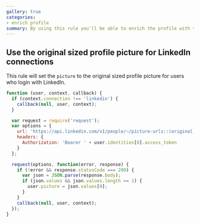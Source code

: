 ```yaml
---
gallery: true
categories:
- enrich profile
summary: By using this rule you'll be able to enrich the profile with the profile picture retrieved from LinkedIn.
---
```

## Use the original sized profile picture for LinkedIn connections

This rule will set the `picture` to the original sized profile picture for users who login with LinkedIn.

```js
function (user, context, callback) {
  if (context.connection !== 'linkedin') {
    callback(null, user, context);
  }

  var request = require('request');
  var options = {
    url: 'https://api.linkedin.com/v1/people/~/picture-urls::(original)?format=json',
    headers: {
      Authorization: 'Bearer ' + user.identities[0].access_token
    }
  };

  request(options, function(error, response) {
    if (!error && response.statusCode === 200) {
      var json = JSON.parse(response.body);
      if (json.values && json.values.length >= 1) {
        user.picture = json.values[0];
      }
    }
    callback(null, user, context);
  });
}
```
